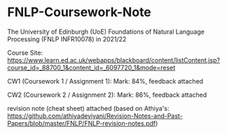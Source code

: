 # FNLP-Coursework-Note
The University of Edinburgh (UoE) Foundations of Natural Language Processing (FNLP INFR10078) in 2021/22

Course Site: https://www.learn.ed.ac.uk/webapps/blackboard/content/listContent.jsp?course_id=_88700_1&content_id=_6097720_1&mode=reset

CW1 (Coursework 1 / Assignment 1): Mark: 84%, feedback attached  

CW2 (Coursework 2 / Assignment 2): Mark: 86%, feedback attached

revision note (cheat sheet) attached (based on Athiya's: https://github.com/athiyadeviyani/Revision-Notes-and-Past-Papers/blob/master/FNLP/FNLP-revision-notes.pdf)







